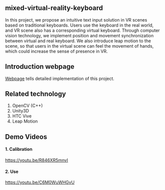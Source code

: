 ## mixed-virtual-reality-keyboard

In this project, we propose an intuitive text input solution in VR scenes based on traditional keyboards. Users use the keyboard in the real world, and VR scene also has a corresponding virtual keyboard. Through computer vision technology, we implement position and movement synchronization between virtual and real keyboard. We also introduce leap motion to the scene, so that users in the virtual scene can feel the movement of hands, which could increase the sense of presence in VR.

## Introduction webpage

[Webpage](http://i.cs.hku.hk/~msd15060/) tells detailed implementation of this project.

## Related technology
1. OpenCV (C++)
2. Unity3D
3. HTC Vive
4. Leap Motion

## Demo Videos

#### 1. Calibration
https://youtu.be/R846XR5mnvI

#### 2. Use
https://youtu.be/C6M0WuWHGvU
